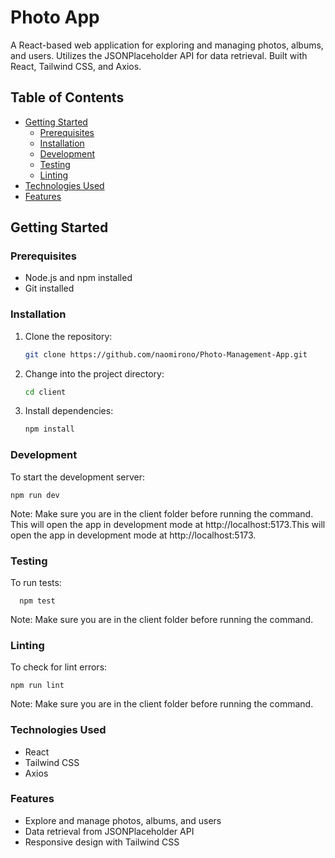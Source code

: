 # Photo App

A React-based web application for exploring and managing photos, albums, and users. Utilizes the JSONPlaceholder API for data retrieval. Built with React, Tailwind CSS, and Axios.

## Table of Contents

- [Getting Started](#getting-started)
  - [Prerequisites](#prerequisites)
  - [Installation](#installation)
  - [Development](#development)
  - [Testing](#testing)
  - [Linting](#linting)
- [Technologies Used](#technologies-used)
- [Features](#features)

## Getting Started

### Prerequisites

- Node.js and npm installed
- Git installed

### Installation

1. Clone the repository:

   ```bash
   git clone https://github.com/naomirono/Photo-Management-App.git

2. Change into the project directory:
 
   ```bash
   cd client

3. Install dependencies:

   ```bash
   npm install 

### Development

 To start the development server:

   ```
   npm run dev
   ```

  Note: Make sure you are in the client folder before running the command. This will open the app in development mode at http://localhost:5173.This will open the app in development mode at http://localhost:5173.

### Testing

To run tests:

  ```
    npm test
  ```
  Note: Make sure you are in the client folder before running the command.

### Linting

To check for lint errors:

```
npm run lint
```
Note: Make sure you are in the client folder before running the command.

### Technologies Used

- React
- Tailwind CSS
- Axios

### Features

- Explore and manage photos, albums, and users
- Data retrieval from JSONPlaceholder API
- Responsive design with Tailwind CSS 
